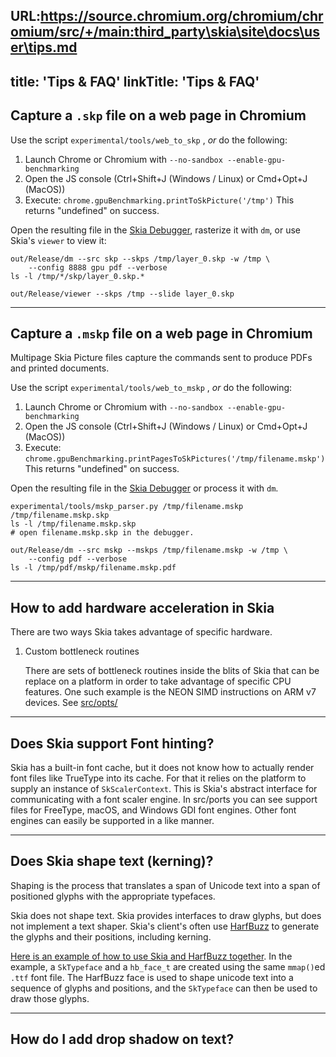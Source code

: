 URL:https://source.chromium.org/chromium/chromium/src/+/main:third_party\skia\site\docs\user\tips.md
---
title: 'Tips & FAQ'
linkTitle: 'Tips & FAQ'
---

## Capture a `.skp` file on a web page in Chromium

Use the script `experimental/tools/web_to_skp` , _or_ do the following:

1.  Launch Chrome or Chromium with `--no-sandbox --enable-gpu-benchmarking`
2.  Open the JS console (Ctrl+Shift+J (Windows / Linux) or Cmd+Opt+J (MacOS))
3.  Execute: `chrome.gpuBenchmarking.printToSkPicture('/tmp')` This returns
    "undefined" on success.

Open the resulting file in the [Skia Debugger](/docs/dev/tools/debugger),
rasterize it with `dm`, or use Skia's `viewer` to view it:

<!--?prettify lang=sh?-->

    out/Release/dm --src skp --skps /tmp/layer_0.skp -w /tmp \
        --config 8888 gpu pdf --verbose
    ls -l /tmp/*/skp/layer_0.skp.*

    out/Release/viewer --skps /tmp --slide layer_0.skp

---

## Capture a `.mskp` file on a web page in Chromium

Multipage Skia Picture files capture the commands sent to produce PDFs and
printed documents.

Use the script `experimental/tools/web_to_mskp` , _or_ do the following:

1.  Launch Chrome or Chromium with `--no-sandbox --enable-gpu-benchmarking`
2.  Open the JS console (Ctrl+Shift+J (Windows / Linux) or Cmd+Opt+J (MacOS))
3.  Execute:
    `chrome.gpuBenchmarking.printPagesToSkPictures('/tmp/filename.mskp')` This
    returns "undefined" on success.

Open the resulting file in the [Skia Debugger](/docs/dev/tools/debugger) or
process it with `dm`.

<!--?prettify lang=sh?-->

    experimental/tools/mskp_parser.py /tmp/filename.mskp /tmp/filename.mskp.skp
    ls -l /tmp/filename.mskp.skp
    # open filename.mskp.skp in the debugger.

    out/Release/dm --src mskp --mskps /tmp/filename.mskp -w /tmp \
        --config pdf --verbose
    ls -l /tmp/pdf/mskp/filename.mskp.pdf

---

## How to add hardware acceleration in Skia

There are two ways Skia takes advantage of specific hardware.

1.  Custom bottleneck routines

    There are sets of bottleneck routines inside the blits of Skia that can be
    replace on a platform in order to take advantage of specific CPU features.
    One such example is the NEON SIMD instructions on ARM v7 devices. See
    [src/opts/](https://skia.googlesource.com/skia/+/main/src/opts/)

---

## Does Skia support Font hinting?

Skia has a built-in font cache, but it does not know how to actually render font
files like TrueType into its cache. For that it relies on the platform to supply
an instance of `SkScalerContext`. This is Skia's abstract interface for
communicating with a font scaler engine. In src/ports you can see support files
for FreeType, macOS, and Windows GDI font engines. Other font engines can easily
be supported in a like manner.

---

## Does Skia shape text (kerning)?

Shaping is the process that translates a span of Unicode text into a span of
positioned glyphs with the appropriate typefaces.

Skia does not shape text. Skia provides interfaces to draw glyphs, but does not
implement a text shaper. Skia's client's often use
[HarfBuzz](http://www.freedesktop.org/wiki/Software/HarfBuzz/) to generate the
glyphs and their positions, including kerning.

[Here is an example of how to use Skia and HarfBuzz together](https://github.com/aam/skiaex).
In the example, a `SkTypeface` and a `hb_face_t` are created using the same
`mmap()`ed `.ttf` font file. The HarfBuzz face is used to shape unicode text
into a sequence of glyphs and positions, and the `SkTypeface` can then be used
to draw those glyphs.

---

## How do I add drop shadow on text?

<fiddle-embed-sk name='1ff4da09e515087f7011c7caec2e98ae'></fiddle-embed-sk>

